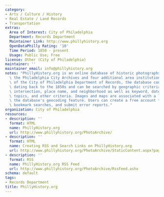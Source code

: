 ```yaml
---
category:
- Arts / Culture / History
- Real Estate / Land Records
- Transportation
extras:
  Area of Interest: City of Philadelphia
  Department: Records Department
  Maintainer Link: http://www.phillyhistory.org
  OpenDataPhilly Rating: '10'
  Time Period: 1850 - present
  Usage: Public Use; Free
license: Other (City of Philadelphia)
maintainer: ''
maintainer_email: info@phillyhistory.org
notes: "PhillyHistory.org is an online database of historic photographs and maps from\
  \ the Philadelphia City Archives and four additional area institutions. A project\
  \ of the City of Philadelphia Department of Records, the database contains images\
  \ dating back to the 1850s and can be searched by geographic criteria such as address,\
  \ intersection, place name, and neighborhood as well as keyword, date, collection,\
  \ topics, and other criteria. Images and maps are associated with a location using\
  \ the database's geocoding feature. Users can create a free account to save images,\
  \ bookmark searches, and submit error reports."
organization: City of Philadelphia
resources:
- description: ''
  format: HTML
  name: PhillyHistory.org
  url: http://www.phillyhistory.org/PhotoArchive/
- description: ''
  format: HTML
  name: Creating RSS and Search Links on PhillyHistory.org
  url: http://www.phillyhistory.org/PhotoArchive/StaticContent.aspx?page=Link%20Standards
- description: ''
  format: RSS
  name: PhillyHistory.org RSS Feed
  url: http://www.phillyhistory.org/PhotoArchive/RssFeed.ashx
schema: default
tags:
- Records Department
title: PhillyHistory.org
---
```

